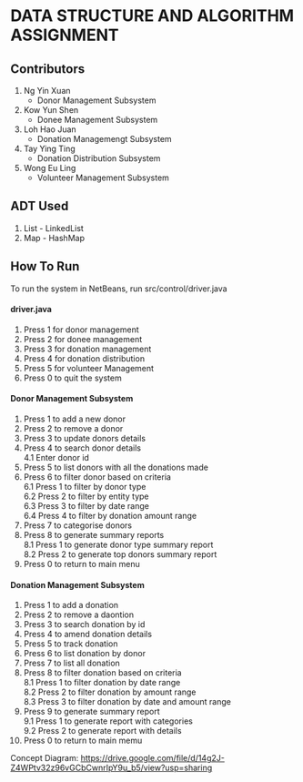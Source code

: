 # DATA STRUCTURE AND ALGORITHM ASSIGNMENT

## Contributors
1. Ng Yin Xuan
      - Donor Management Subsystem
2. Kow Yun Shen
      - Donee Management Subsystem
3. Loh Hao Juan
      - Donation Managemengt Subsystem
4. Tay Ying Ting 
      - Donation Distribution Subsystem
5. Wong Eu Ling
      - Volunteer Management Subsystem

## ADT Used
1. List - LinkedList
2. Map - HashMap

## How To Run
To run the system in NetBeans, run src/control/driver.java
#### driver.java
1. Press 1 for donor management
2. Press 2 for donee management
3. Press 3 for donation management
4. Press 4 for donation distribution
5. Press 5 for volunteer Management
6. Press 0 to quit the system

#### Donor Management Subsystem
1. Press 1 to add a new donor
2. Press 2 to remove a donor
3. Press 3 to update donors details
4. Press 4 to search donor details
      </br> 4.1 Enter donor id
5. Press 5 to list donors with all the donations made
6. Press 6 to filter donor based on criteria
      </br> 6.1 Press 1 to filter by donor type
      </br> 6.2 Press 2 to filter by entity type
      </br> 6.3 Press 3 to filter by date range
      </br> 6.4 Press 4 to filter by donation amount range
8. Press 7 to categorise donors
9. Press 8 to generate summary reports
      </br> 8.1 Press 1 to generate donor type summary report
      </br> 8.2 Press 2 to generate top donors summary report
11. Press 0 to return to main menu

#### Donation Management Subsystem
1. Press 1 to add a donation
2. Press 2 to remove a daontion
3. Press 3 to search donation by id
4. Press 4 to amend donation details
5. Press 5 to track donation
6. Press 6 to list donation by donor
7. Press 7 to list all donation
8. Press 8 to filter donation based on criteria
      </br> 8.1 Press 1 to filter donation by date range
      </br> 8.2 Press 2 to filter donation by amount range
      </br> 8.3 Press 3 to filter donation by date and amount range
9. Press 9 to generate summary report
      </br> 9.1 Press 1 to generate report with categories
      </br> 9.2 Press 2 to generate report with details
10. Press 0 to return to main memu


Concept Diagram:
https://drive.google.com/file/d/14g2J-Z4WPtv32z96vGCbCwnrIpY9u_b5/view?usp=sharing
